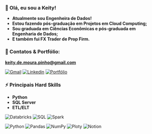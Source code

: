 ### 👋 Olá, eu sou a Keity!
- **Atualmente sou Engenheira de Dados!**
- **Estou fazendo pós-graduação em Projetos em Cloud Computing;**
- **Sou graduada em Ciências Econômicas e pós-graduada em Engenharia de Dados;**
- **E também fui FX Trader de Prop Firm.**


### 🔗 Contatos & Portfólio:

**keity.de.moura.pinho@gmail.com**

[![Gmail](https://img.shields.io/badge/Gmail-D14836?style=for-the-badge&logo=gmail&logoColor=white)](https://mail.google.com/mail/u/0/#inbox?compose=CllgCJlJWFmhfSRrgdfgmqQjmhjtjlPVRrxdDHsMvvdzBXvnmgZTllvzqZpTVHHKVrKlbslLjHg)
[![Linkedin](https://img.shields.io/badge/LinkedIn-0077B5?style=for-the-badge&logo=linkedin&logoColor=white)](https://www.linkedin.com/in/keity-p/)
[![Portfólio](https://img.shields.io/badge/website-000000?style=for-the-badge&logo=About.me&logoColor=white)](https://sites.google.com/view/keity-p)


### ⚡ Principais Hard Skills
- **Python**
- **SQL Server**
- **ETL/ELT**

![Databricks](https://img.shields.io/badge/Databricks-FF3621.svg?style=for-the-badge&logo=Databricks&logoColor=white)
![SQL](https://img.shields.io/badge/Microsoft%20SQL%20Server-CC2927?style=for-the-badge&logo=microsoft%20sql%20server&logoColor=white)
![Spark](https://img.shields.io/badge/Apache%20Spark-E25A1C.svg?style=for-the-badge&logo=Apache-Spark&logoColor=white)

![Python](https://img.shields.io/badge/Python-FFD43B?style=for-the-badge&logo=python&logoColor=blue)
![Pandas](https://img.shields.io/badge/Pandas-2C2D72?style=for-the-badge&logo=pandas&logoColor=white)
![NumPy](https://img.shields.io/badge/Numpy-777BB4?style=for-the-badge&logo=numpy&logoColor=white)
![Ploty](https://img.shields.io/badge/Plotly-239120?style=for-the-badge&logo=plotly&logoColor=white)
![Notion](https://img.shields.io/badge/Notion-000000.svg?style=for-the-badge&logo=Notion&logoColor=white)





